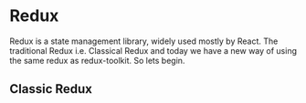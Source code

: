 # Redux
Redux is a state management library, widely used mostly by React. The traditional Redux i.e. Classical Redux and today we have a new way of using the same redux as redux-toolkit. So lets begin.

## Classic Redux

